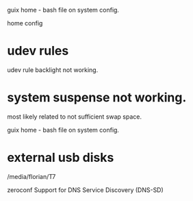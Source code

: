 
guix home - bash file on system config.


home config

# udev rules
udev rule backlight not working.


# system suspense not working.
most likely related to not sufficient swap space.


guix home - bash file on system config.

# external usb disks
/media/florian/T7


zeroconf	Support for DNS Service Discovery (DNS-SD)